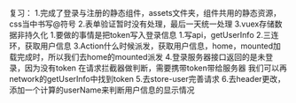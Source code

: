 复习：
    1.完成了登录与注册的静态组件，assets文件夹，组件共用的静态资源，css当中书写@符号
    2.表单验证暂时没有处理，最后一天统一处理
    3.vuex存储数据非持久化
1.要做的事情是把token写入登录信息
    1.写api，getUserInfo
    2.三连环，获取用户信息
    3.Action什么时候派发，获取用户信息，home，mounted加载完成时，所以我们去home的mounted派发
    4.登录服务器接口返回的是未登录，因为没有token
        在请求拦截器做判断，需要携带token带给服务器
        我们可以再network的getUserInfo中找到token
    5.去store-user完善请求
    6.去header更改，添加一个计算的userName来判断用户信息的显示情况